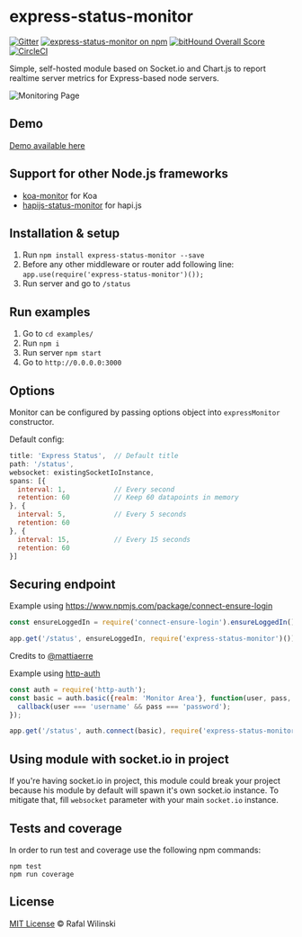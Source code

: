# express-status-monitor

[![Gitter](https://badges.gitter.im/Join%20Chat.svg)](https://gitter.im/express-status-monitor/Lobby/?utm_source=badge&utm_medium=badge&utm_campaign=pr-badge) [![express-status-monitor on npm](https://img.shields.io/npm/v/express-status-monitor.svg)](https://www.npmjs.com/express-status-monitor) [![bitHound Overall Score](https://www.bithound.io/github/RafalWilinski/express-status-monitor/badges/score.svg)](https://www.bithound.io/github/RafalWilinski/express-status-monitor) [![CircleCI](https://circleci.com/gh/RafalWilinski/express-status-monitor.svg?style=svg)](https://circleci.com/gh/RafalWilinski/express-status-monitor)

Simple, self-hosted module based on Socket.io and Chart.js to report realtime server metrics for Express-based node servers.

![Monitoring Page](http://i.imgur.com/AHizEWq.gif "Monitoring Page")

## Demo

[Demo available here](https://express-status-monitor-example-fjovaypblp.now.sh)

## Support for other Node.js frameworks

* [koa-monitor](https://github.com/capaj/koa-monitor) for Koa
* [hapijs-status-monitor](https://github.com/ziyasal/hapijs-status-monitor) for hapi.js

## Installation & setup

1. Run `npm install express-status-monitor --save`
2. Before any other middleware or router add following line:
`app.use(require('express-status-monitor')());`
3. Run server and go to `/status`

## Run examples

1. Go to `cd examples/`
2. Run `npm i`
3. Run server `npm start`
4. Go to `http://0.0.0.0:3000`

## Options

Monitor can be configured by passing options object into `expressMonitor` constructor.

Default config:
```javascript
title: 'Express Status',  // Default title
path: '/status',
websocket: existingSocketIoInstance,
spans: [{
  interval: 1,            // Every second
  retention: 60           // Keep 60 datapoints in memory
}, {
  interval: 5,            // Every 5 seconds
  retention: 60
}, {
  interval: 15,           // Every 15 seconds
  retention: 60
}]

```

## Securing endpoint

Example using https://www.npmjs.com/package/connect-ensure-login
```javascript
const ensureLoggedIn = require('connect-ensure-login').ensureLoggedIn()

app.get('/status', ensureLoggedIn, require('express-status-monitor')())
```

Credits to [@mattiaerre](https://github.com/mattiaerre)

Example using [http-auth](https://www.npmjs.com/package/http-auth)
```javascript
const auth = require('http-auth');
const basic = auth.basic({realm: 'Monitor Area'}, function(user, pass, callback) {
  callback(user === 'username' && pass === 'password');
});

app.get('/status', auth.connect(basic), require('express-status-monitor')());
```

## Using module with socket.io in project

If you're having socket.io in project, this module could break your project because his module by default will spawn it's own socket.io instance. To mitigate that, fill `websocket` parameter with your main `socket.io` instance.

## Tests and coverage

In order to run test and coverage use the following npm commands:
```
npm test
npm run coverage
```

## License

[MIT License](https://opensource.org/licenses/MIT) © Rafal Wilinski
